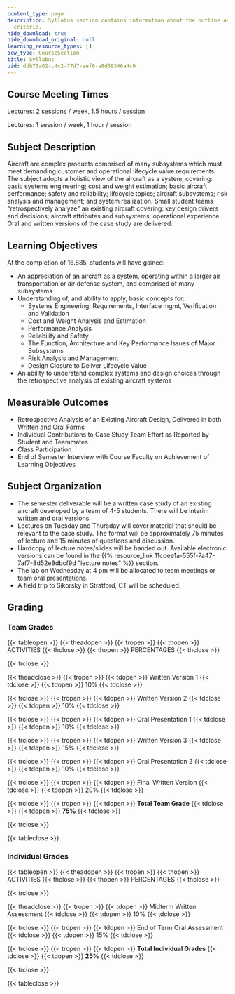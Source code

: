 ```yaml
---
content_type: page
description: Syllabus section contains information about the outline and the grading
  criteria.
hide_download: true
hide_download_original: null
learning_resource_types: []
ocw_type: CourseSection
title: Syllabus
uid: ddb75a02-c4c2-77d7-eef0-a8d59346a4c9
---
```


Course Meeting Times
--------------------

Lectures: 2 sessions / week, 1.5 hours / session

Lectures: 1 session / week, 1 hour / session

Subject Description
-------------------

Aircraft are complex products comprised of many subsystems which must meet demanding customer and operational lifecycle value requirements. The subject adopts a holistic view of the aircraft as a system, covering: basic systems engineering; cost and weight estimation; basic aircraft performance; safety and reliability; lifecycle topics; aircraft subsystems; risk analysis and management; and system realization. Small student teams "retrospectively analyze" an existing aircraft covering: key design drivers and decisions; aircraft attributes and subsystems; operational experience. Oral and written versions of the case study are delivered.

Learning Objectives
-------------------

At the completion of 16.885, students will have gained:

*   An appreciation of an aircraft as a system, operating within a larger air transportation or air defense system, and comprised of many subsystems
*   Understanding of, and ability to apply, basic concepts for:
    *   Systems Engineering: Requirements, Interface mgmt, Verification and Validation
    *   Cost and Weight Analysis and Estimation
    *   Performance Analysis
    *   Reliability and Safety
    *   The Function, Architecture and Key Performance Issues of Major Subsystems
    *   Risk Analysis and Management
    *   Design Closure to Deliver Lifecycle Value
*   An ability to understand complex systems and design choices through the retrospective analysis of existing aircraft systems

Measurable Outcomes
-------------------

*   Retrospective Analysis of an Existing Aircraft Design, Delivered in both Written and Oral Forms
*   Individual Contributions to Case Study Team Effort as Reported by Student and Teammates
*   Class Participation
*   End of Semester Interview with Course Faculty on Achievement of Learning Objectives

Subject Organization
--------------------

*   The semester deliverable will be a written case study of an existing aircraft developed by a team of 4-5 students. There will be interim written and oral versions.
*   Lectures on Tuesday and Thursday will cover material that should be relevant to the case study. The format will be approximately 75 minutes of lecture and 15 minutes of questions and discussion.
*   Hardcopy of lecture notes/slides will be handed out. Available electronic versions can be found in the {{% resource_link 11cdee1a-555f-7a47-7af7-8d52e8dbcf9d "lecture notes" %}} section.
*   The lab on Wednesday at 4 pm will be allocated to team meetings or team oral presentations.
*   A field trip to Sikorsky in Stratford, CT will be scheduled.

Grading
-------

### Team Grades

{{< tableopen >}}
{{< theadopen >}}
{{< tropen >}}
{{< thopen >}}
ACTIVITIES
{{< thclose >}}
{{< thopen >}}
PERCENTAGES
{{< thclose >}}

{{< trclose >}}

{{< theadclose >}}
{{< tropen >}}
{{< tdopen >}}
Written Version 1
{{< tdclose >}}
{{< tdopen >}}
10%
{{< tdclose >}}

{{< trclose >}}
{{< tropen >}}
{{< tdopen >}}
Written Version 2
{{< tdclose >}}
{{< tdopen >}}
10%
{{< tdclose >}}

{{< trclose >}}
{{< tropen >}}
{{< tdopen >}}
Oral Presentation 1
{{< tdclose >}}
{{< tdopen >}}
10%
{{< tdclose >}}

{{< trclose >}}
{{< tropen >}}
{{< tdopen >}}
Written Version 3
{{< tdclose >}}
{{< tdopen >}}
15%
{{< tdclose >}}

{{< trclose >}}
{{< tropen >}}
{{< tdopen >}}
Oral Presentation 2
{{< tdclose >}}
{{< tdopen >}}
10%
{{< tdclose >}}

{{< trclose >}}
{{< tropen >}}
{{< tdopen >}}
Final Written Version
{{< tdclose >}}
{{< tdopen >}}
20%
{{< tdclose >}}

{{< trclose >}}
{{< tropen >}}
{{< tdopen >}}
**Total Team Grade**
{{< tdclose >}}
{{< tdopen >}}
**75%**
{{< tdclose >}}

{{< trclose >}}

{{< tableclose >}}

  

### Individual Grades

{{< tableopen >}}
{{< theadopen >}}
{{< tropen >}}
{{< thopen >}}
ACTIVITIES
{{< thclose >}}
{{< thopen >}}
PERCENTAGES
{{< thclose >}}

{{< trclose >}}

{{< theadclose >}}
{{< tropen >}}
{{< tdopen >}}
Midterm Written Assessment
{{< tdclose >}}
{{< tdopen >}}
10%
{{< tdclose >}}

{{< trclose >}}
{{< tropen >}}
{{< tdopen >}}
End of Term Oral Assessment
{{< tdclose >}}
{{< tdopen >}}
15%
{{< tdclose >}}

{{< trclose >}}
{{< tropen >}}
{{< tdopen >}}
**Total Individual Grades**
{{< tdclose >}}
{{< tdopen >}}
**25%**
{{< tdclose >}}

{{< trclose >}}

{{< tableclose >}}